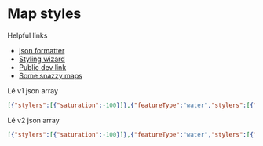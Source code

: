# Map styles

Helpful links
- [json formatter](http://www.freeformatter.com/json-formatter.html)
- [Styling wizard](http://gmaps-samples-v3.googlecode.com/svn/trunk/styledmaps/wizard/index.html)
- [Public dev link](http://dev.greyvy.com/myie/map/)
- [Some snazzy maps](http://snazzymaps.com/)

Lé v1 json array

```JSON
[{"stylers":[{"saturation":-100}]},{"featureType":"water","stylers":[{"saturation":-100},{"lightness":-57}]},{"featureType":"road.local","elementType":"labels","stylers":[{"visibility":"off"}]},{"featureType":"landscape.natural","stylers":[{"lightness":10}]},{"featureType":"road","stylers":[{"lightness":-15}]},{"featureType":"road.local","stylers":[{"visibility":"simplified"}]},{"featureType":"water","elementType":"labels.text.fill","stylers":[{"lightness":75}]},{"featureType":"administrative","elementType":"labels","stylers":[{"visibility":"off"}]},{"featureType":"landscape","elementType":"labels.text","stylers":[{"visibility":"off"}]},{"featureType":"poi","elementType":"labels.text","stylers":[{"visibility":"off"}]}]
```

Lé v2 json array

```JSON
[{"stylers":[{"saturation":-100}]},{"featureType":"water","stylers":[{"color":"#40403a"}]},{"featureType":"administrative","elementType":"labels.text.stroke","stylers":[{"visibility":"off"}]},{"featureType":"administrative","elementType":"labels.text.fill","stylers":[{"color":"#ffffff"}]},{"featureType":"poi","elementType":"labels.text","stylers":[{"visibility":"off"}]},{"featureType":"administrative.locality","elementType":"labels.text","stylers":[{"color":"#40403a"}]},{"featureType":"transit","elementType":"labels","stylers":[{"visibility":"off"}]}]
```
